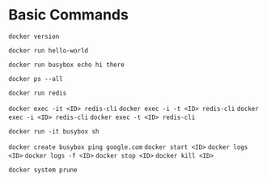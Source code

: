 # Basic Commands

`docker version`

`docker run hello-world`

`docker run busybox echo hi there`

`docker ps --all`

`docker run redis`

`docker exec -it <ID> redis-cli`
    `docker exec -i -t <ID> redis-cli`
    `docker exec -i <ID> redis-cli`
    `docker exec -t <ID> redis-cli`

`docker run -it busybox sh`

`docker create busybox ping google.com`
    `docker start <ID>`
    `docker logs <ID>`
    `docker logs -f <ID>`
    `docker stop <ID>`
    `docker kill <ID>`

`docker system prune`

